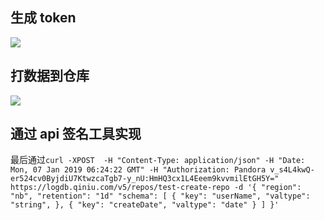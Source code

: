 ## 生成 token

![](http://i.iamlj.com/19-1-7/17158139.jpg)

## 打数据到仓库

![](http://i.iamlj.com/19-1-7/88446199.jpg)

## 通过 api 签名工具实现

最后通过`curl -XPOST  -H "Content-Type: application/json" -H "Date: Mon, 07 Jan 2019 06:24:22 GMT" -H "Authorization: Pandora v_s4L4kwQ-er524cv0ByjdiU7KtwzcaTgb7-y_nU:HmHQ3cx1L4Eeem9kvvmilEtGH5Y=" https://logdb.qiniu.com/v5/repos/test-create-repo -d '{ "region": "nb", "retention": "1d" "schema": [ { "key": "userName", "valtype": "string", }, { "key": "createDate", "valtype": "date" } ] }'`